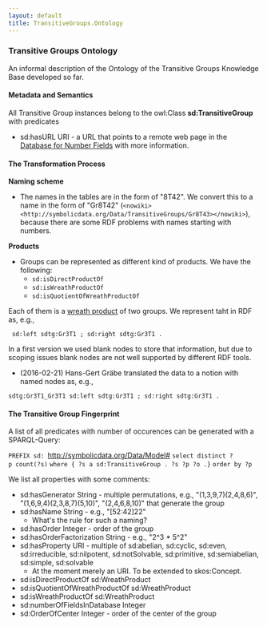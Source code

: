 ```yaml
---
layout: default
title: TransitiveGroups.Ontology
---
```


### Transitive Groups Ontology

An informal description of the Ontology of the Transitive Groups Knowledge Base developed so far.

#### Metadata and Semantics

All Transitive Group instances belong to the owl:Class **sd:TransitiveGroup** with predicates

-   sd:hasURL URI - a URL that points to a remote web page in the [Database for Number Fields](http://galoisdb.math.uni-paderborn.de) with more information.

#### The Transformation Process

**Naming scheme**

-   The names in the tables are in the form of "8T42". We convert this to a name in the form of "Gr8T42" (`<nowiki><http://symbolicdata.org/Data/TransitiveGroups/Gr8T43></nowiki>`), because there are some RDF problems with names starting with numbers.

**Products**

-   Groups can be represented as different kind of products. We have the following:
    -   `sd:isDirectProductOf`
    -   `sd:isWreathProductOf`
    -   `sd:isQuotientOfWreathProductOf`

Each of them is a [wreath product](https://en.wikipedia.org/wiki/Wreath_product) of two groups. We represent taht in RDF as, e.g.,

<URI>` sd:left sdtg:Gr3T1 ; sd:right sdtg:Gr3T1 .`

In a first version we used blank nodes to store that information, but due to scoping issues blank nodes are not well supported by different RDF tools.

-   (2016-02-21) Hans-Gert Gräbe translated the data to a notion with named nodes as, e.g.,

`sdtg:Gr3T1_Gr3T1 sd:left sdtg:Gr3T1 ; sd:right sdtg:Gr3T1 .`

#### The Transitive Group Fingerprint

A list of all predicates with number of occurences can be generated with a SPARQL-Query:

`PREFIX sd: `<http://symbolicdata.org/Data/Model#>
`select distinct ?p count(?s)`
`where { ?s a sd:TransitiveGroup . ?s ?p ?o .}`
`order by ?p`

We list all properties with some comments:

-   sd:hasGenerator String - multiple permutations, e.g., "(1,3,9,7)(2,4,8,6)", "(1,6,9,4)(2,3,8,7)(5,10)", "(2,4,6,8,10)" that generate the group
-   sd:hasName String - e.g., "[52:42]22"
    -   What's the rule for such a naming?
-   sd:hasOrder Integer - order of the group
-   sd:hasOrderFactorization String - e.g., "2\^3 \* 5\^2"
-   sd:hasProperty URI - multiple of sd:abelian, sd:cyclic, sd:even, sd:irreducible, sd:nilpotent, sd:notSolvable, sd:primitive, sd:semiabelian, sd:simple, sd:solvable
    -   At the moment merely an URI. To be extended to skos:Concept.
-   sd:isDirectProductOf sd:WreathProduct
-   sd:isQuotientOfWreathProductOf sd:WreathProduct
-   sd:isWreathProductOf sd:WreathProduct
-   sd:numberOfFieldsInDatabase Integer
-   sd:OrderOfCenter Integer - order of the center of the group

